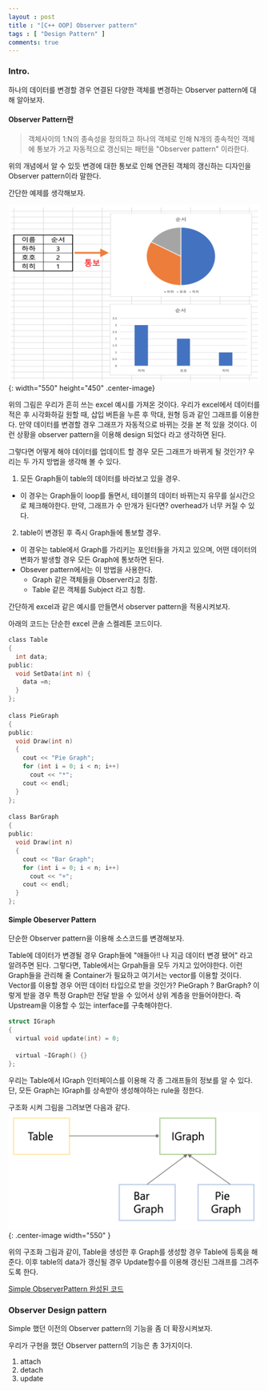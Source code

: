 ```yaml
---
layout : post
title : "[C++ OOP] Observer pattern"
tags : [ "Design Pattern" ]
comments: true
---
```

### Intro.
하나의 데이터를 변경할 경우 연결된 다양한 객체를 변경하는  Observer pattern에 대해 알아보자.

#### Observer Pattern란
> 객체사이의 1:N의 종속성을 정의하고 하나의 객체로 인해 N개의 종속적인 객체에 통보가 가고 자동적으로 갱신되는 패턴을 "Observer pattern" 이라한다.

위의 개념에서 알 수 있듯 변경에 대한 통보로 인해 연관된 객체의 갱신하는 디자인을 Observer pattern이라 말한다.

간단한 예제를 생각해보자.

![observer1](../images/observer1.png){: width="550" height="450" .center-image}

위의 그림은 우리가 흔히 쓰는 excel 예시를 가져온 것이다. 우리가 excel에서 데이터를 적은 후 시각화하길 원할 때, 삽입 버튼을 누른 후 막대, 원형 등과 같인 그래프를 이용한다. 만약 데이터를 변경할 경우 그래프가 자동적으로 바뀌는 것을 본 적 있을 것이다. 이런 상황을 observer pattern을 이용해 design 되었다 라고 생각하면 된다.

그렇다면 어떻게 해야 데이터를 업데이트 할 경우 모든 그래프가 바뀌게 될 것인가? 우리는 두 가지 방법을 생각해 볼 수 있다.

1. 모든 Graph들이 table의 데이터를 바라보고 있을 경우.
  - 이 경우는 Graph들이 loop를 돌면서, 테이블의 데이터 바뀌는지 유무를 실시간으로 체크해야한다. 만약, 그래프가 수 만개가 된다면? overhead가 너무 커질 수 있다.

2. table이 변경된 후 즉시 Graph들에 통보할 경우.
  - 이 경우는 table에서 Graph를 가리키는 포인터들을 가지고 있으며, 어떤 데이터의 변화가 발생할 경우 모든 Graph에 통보하면 된다.
  - Obsever pattern에서는 이 방법을 사용한다.
    - Graph 같은 객체들을 Observer라고 칭함.
    - Table 같은 객체를 Subject 라고 칭함.

간단하게 excel과 같은 예시를 만들면서 observer pattern을 적용시켜보자.

아래의 코드는 단순한 excel 콘솔 스켈레톤 코드이다.

```c
class Table
{
  int data;
public:
  void SetData(int n) {
    data =n;
  }
};

class PieGraph
{
public:
  void Draw(int n)
  {
    cout << "Pie Graph";
    for (int i = 0; i < n; i++)
      cout << "*";
    cout << endl;
  }
};

class BarGraph
{
public:
  void Draw(int n)
  {
    cout << "Bar Graph";
    for (int i = 0; i < n; i++)
      cout << "+";
    cout << endl;
  }
};
```

#### Simple Obeserver Pattern
단순한 Observer pattern을 이용해 소스코드를 변경해보자.

Table에 데이터가 변경될 경우 Graph들에 "애들아!! 나 지금 데이터 변경 됐어" 라고 알려주면 된다. 그렇다면, Table에서는 Grpah들을 모두 가지고 있어야한다. 이런 Graph들을 관리해 줄 Container가 필요하고 여기서는 vector를 이용할 것이다. Vector를 이용할 경우 어떤 데이터 타입으로 받을 것인가? PieGraph ? BarGraph? 이렇게 받을 경우 특정 Graph만 전달 받을 수 있어서 상위 계층을 만들어야한다. 즉 Upstream을 이용할 수 있는 interface를 구축해야한다.

```c
struct IGraph
{
  virtual void update(int) = 0;

  virtual ~IGraph() {}
};
```

우리는 Table에서 IGraph 인터페이스를 이용해 각 종 그래프들의 정보를 알 수 있다. 단, 모든 Graph는 IGraph를 상속받아 생성해야하는 rule을 정한다.

구조화 시켜 그림을 그려보면 다음과 같다.
![observer](../images/observer_pattern1.png){: .center-image width="550" }

위의 구조화 그림과 같이, Table을 생성한 후 Graph를 생성할 경우 Table에 등록을 해준다. 이후 table의 data가 갱신될 경우 Update함수를 이용해 갱신된 그래프를 그려주도록 한다.

[Simple ObserverPattern 완성된 코드](https://github.com/nerdooit/code_practice/blob/master/Lecture/Design_Pattern/practice/simple_observer.cc)

### Observer Design pattern
Simple 했던 이전의 Observer pattern의 기능을 좀 더 확장시켜보자.

우리가 구현을 했던 Observer pattern의 기능은 총 3가지이다.

1. attach
2. detach
3. update



